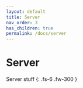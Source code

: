 ```yaml
---
layout: default
title: Server
nav_order: 3
has_children: true
permalink: /docs/server
---
```


# Server

Server stuff
{: .fs-6 .fw-300 }
